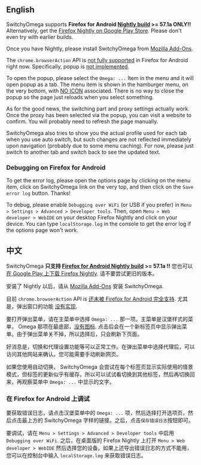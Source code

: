 ## English

SwitchyOmega supports **Firefox for Android [Nightly build](https://www.mozilla.org/en-US/firefox/android/nightly/all/) >= 57.1a ONLY!!** Alternatively, get the [Firefox Nightly on Google Play Store](https://play.google.com/store/apps/details?id=org.mozilla.fennec_aurora). Please don't even try with earlier builds.

Once you have Nightly, please install SwitchyOmega from [Mozilla Add-Ons](https://addons.mozilla.org/en-US/firefox/addon/switchyomega/).

The `chrome.browserAction` API is [not fully supported](https://bugzilla.mozilla.org/show_bug.cgi?id=1330159) in Firefox for Android right now. Specifically, popup is [not implemented](https://bugzilla.mozilla.org/show_bug.cgi?id=1387026).

To open the popup, please select the `Omega: ...` Item in the menu and it will open popup as a tab. The menu item is shown in the hamburger menu, on the very bottom, with [NO ICON](https://bugzilla.mozilla.org/show_bug.cgi?id=1370303) associated. There is no way to close the popup so the page just reloads when you select something.

As for the good news, the switching part and proxy settings actually work. Once the proxy has been selected via the popup, you can visit a website to confirm. You will probably need to refresh the page manually.

SwitchyOmega also tries to show you the actual profile used for each tab when you use auto switch, but such changes are not reflected immediately upon navigation (probably due to some menu caching). For now, please just switch to another tab and switch back to see the updated text.

### Debugging on Firefox for Android

To get the error log, please open the options page by clicking on the menu item, click on SwitchyOmega link on the very top, and then click on the `Save error log` button. Thanks!

To debug, please enable `Debugging over WiFi` 
(or USB if you prefer) in `Menu > Settings > Advanced > Developer tools`. Then, open `Menu > Web developer > WebIDE` on your desktop Firefox Nightly and click on your device. You can type `localStorage.log` in the console to get the error log if the options page won't work.

## 中文

SwitchyOmega **只支持 [Firefox for Android Nightly build](https://www.mozilla.org/en-US/firefox/android/nightly/all/) >= 57.1a !!** 您也可以 [在 Google Play 上下载 Firefox Nightly](https://play.google.com/store/apps/details?id=org.mozilla.fennec_aurora). 请不要尝试更旧的版本。

安装了 Nightly 以后，请从 [Mozilla Add-Ons](https://addons.mozilla.org/en-US/firefox/addon/switchyomega/) 安装 SwitchyOmega.

目前 `chrome.browserAction` API is [还未被 Firefox for Android 完全支持](https://bugzilla.mozilla.org/show_bug.cgi?id=1330159). 尤其是，弹出窗口的功能 [没有实现](https://bugzilla.mozilla.org/show_bug.cgi?id=1387026).

要打开弹出菜单，请在主菜单中选择 `Omega: ...` 那一项。主菜单是汉堡样式的菜单， Omega 那项在最底部，[没有图标](https://bugzilla.mozilla.org/show_bug.cgi?id=1370303). 点击后会在一个新标签页中显示弹出菜单。由于弹出菜单关不掉，所以选择后，只会刷新下页面。

好消息是，切换和代理设置功能等可以正常工作。在弹出菜单中选择代理后，可以访问其他网站来确认。您可能需要手动刷新网页。

如果您使用自动切换， SwitchyOmega 会尝试在每个标签页显示实际使用的情景模式，但标签的更新似乎有缓存，所以可以试试看切换到其他标签，然后再切换回来，再观察菜单中 `Omega: ...` 中显示的文字。

### 在 Firefox for Android 上调试

要获取错误日志，请点击汉堡菜单中的 `Omega: ...` 项，然后选择打开选项页，然后点击最上方的 SwitchyOmega 字样的链接。之后，点击`保存错误日志`按钮即可。

要调试，请在 `Menu > Settings > Advanced > Developer tools` 中启用 `Debugging over WiFi`. 之后，在桌面版的 Firefox Nightly 上打开 `Menu > Web developer > WebIDE` 然后选择您的设备。如果上述导出错误日志的方式不能用，您可以在控制台中输入 `localStorage.log` 来获取错误日志。